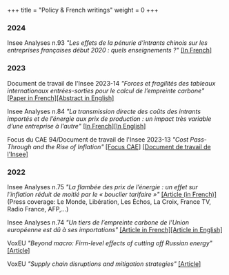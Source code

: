 +++
title = "Policy & French writings"
weight = 0
+++


### 2024
Insee Analyses n.93 *"Les effets de la pénurie d’intrants chinois sur les entreprises françaises début 2020 : quels enseignements ?"* [[In French]](https://www.insee.fr/fr/statistiques/7745514)

### 2023

Document de travail de l'Insee 2023-14 *"Forces et fragilités des tableaux internationaux entrées-sorties pour le calcul de l’empreinte carbone"* [[Paper in French]](https://www.insee.fr/fr/statistiques/7624261)[[Abstract in English]](https://www.insee.fr/en/statistiques/7624267)

Insee Analyses n.84 *"La transmission directe des coûts des intrants importés et de l’énergie aux prix de production : un impact très variable d’une entreprise à l’autre"* [[In French]](https://www.insee.fr/fr/statistiques/7616072)[[In English]](https://www.insee.fr/en/statistiques/7631458)

Focus du CAE 94/Document de travail de l'Insee 2023-13 *"Cost Pass-Through and the Rise of Inflation"* [[Focus CAE]](https://www.cae-eco.fr/transmission-des-couts-et-montee-de-l-inflation) [[Document de travail de l\'Insee]](https://www.insee.fr/en/statistiques/7616642)

### 2022

Insee Analyses n.75 *"La flambée des prix de l’énergie : un effet sur l’inflation réduit de moitié par le « bouclier tarifaire »"* [[Article (in French)]](https://www.insee.fr/fr/statistiques/6524161) (Press coverage: Le Monde, Libération, Les Échos, La Croix, France TV, Radio France, AFP,...) 

Insee Analyses n.74 *"Un tiers de l’empreinte carbone de l’Union européenne est dû à ses importations"* [[Article in French]](https://www.insee.fr/fr/statistiques/6474294)[[Article in English]](https://www.insee.fr/en/statistiques/6478761)

VoxEU *"Beyond macro: Firm-level effects of cutting off Russian energy"* [[Article]](https://voxeu.org/article/firm-level-effects-cutting-russian-energy)

VoxEU *"Supply chain disruptions and mitigation strategies"* [[Article]](https://voxeu.org/article/supply-chain-disruptions-and-mitigation-strategies)

